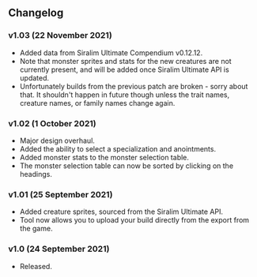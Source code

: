 ## Changelog

### v1.03 (22 November 2021)

* Added data from Siralim Ultimate Compendium v0.12.12.
* Note that monster sprites and stats for the new creatures are not currently present, and will be added once Siralim Ultimate API is updated.
* Unfortunately builds from the previous patch are broken - sorry about that. It shouldn't happen in future though unless the trait names, creature names, or family names change again.

### v1.02 (1 October 2021)

* Major design overhaul.
* Added the ability to select a specialization and anointments.
* Added monster stats to the monster selection table.
* The monster selection table can now be sorted by clicking on the headings.

### v1.01 (25 September 2021)

* Added creature sprites, sourced from the Siralim Ultimate API.
* Tool now allows you to upload your build directly from the export from the game.

### v1.0 (24 September 2021)

* Released.